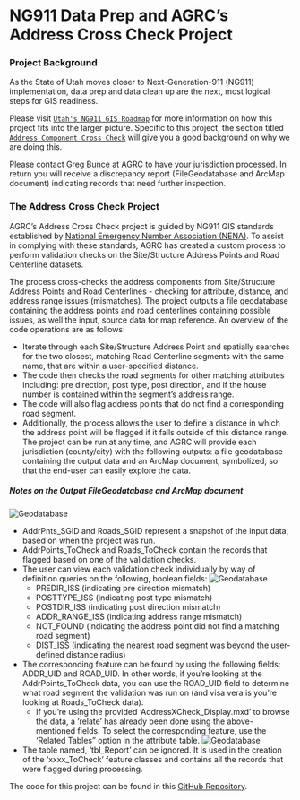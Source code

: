 # NG911 Data Prep and AGRC’s Address Cross Check Project

### Project Background
As the State of Utah moves closer to Next-Generation-911 (NG911) implementation, data prep and data clean up are the next, most logical steps for GIS readiness. 
 
Please visit [`Utah's NG911 GIS Roadmap`](https://gis.utah.gov/utah-ng911-gis-roadmap-v1/) for more information on how this project fits into the larger picture.  Specific to this project, the section titled [`Address Component Cross Check`](https://gis.utah.gov/utah-ng911-gis-roadmap-v1/#cross-check) will give you a good background on why we are doing this.

Please contact [Greg Bunce](mailto:gbunce@utah.gov) at AGRC to have your jurisdiction processed.  In return you will receive a discrepancy report (FileGeodatabase and ArcMap document) indicating records that need further inspection.

### The Address Cross Check Project
AGRC’s Address Cross Check project is guided by NG911 GIS standards established by [National Emergency Number Association (NENA)](https://www.nena.org/).  To assist in complying with these standards, AGRC has created a custom process to perform validation checks on the Site/Structure Address Points and Road Centerline datasets.

The process cross-checks the address components from Site/Structure Address Points and Road Centerlines - checking for attribute, distance, and address range issues (mismatches). The project outputs a file geodatabase containing the address points and road centerlines containing possible issues, as well the input, source data for map reference.  An overview of the code operations are as follows:

* Iterate through each Site/Structure Address Point and spatially searches for the two closest, matching Road Centerline segments with the same name, that are within a user-specified distance.
* The code then checks the road segments for other matching attributes including: pre direction, post type, post direction, and if the house number is contained within the segment’s address range.  
* The code will also flag address points that do not find a corresponding road segment.
* Additionally, the process allows the user to define a distance in which the address point will be flagged if it falls outside of this distance range.
The project can be run at any time, and AGRC will provide each jurisdiction (county/city) with the following outputs: a file geodatabase containing the output data and an ArcMap document, symbolized, so that the end-user can easily explore the data.   

##### Notes on the Output FileGeodatabase and ArcMap document

![Geodatabase](/images/fgdb.png)

* AddrPnts_SGID and Roads_SGID represent a snapshot of the input data, based on when the project was run.
* AddrPoints_ToCheck and Roads_ToCheck contain the records that flagged based on one of the validation checks.  
* The user can view each validation check individually by way of definition queries on the following, boolean fields: 
![Geodatabase](/images/fields.png)
	* PREDIR_ISS (indicating pre direction mismatch)
	* POSTTYPE_ISS (indicating post type mismatch)
	* POSTDIR_ISS (indicating post direction mismatch)
	* ADDR_RANGE_ISS (indicating address range mismatch)
	* NOT_FOUND (indicating the address point did not find a matching road segment)
	* DIST_ISS (indicating the nearest road segment was beyond the user-defined distance radius)
* The corresponding feature can be found by using the following fields: ADDR_UID and ROAD_UID.  In other words, if you’re looking at the AddrPoints_ToCheck data, you can use the ROAD_UID field to determine what road segment the validation was run on (and visa vera is you’re looking at Roads_ToCheck data).
	* If you’re using the provided ‘AddressXCheck_Display.mxd’ to browse the data, a ‘relate’ has already been done using the above-mentioned fields.  To select the corresponding feature, use the ‘Related Tables” option in the attribute table.
![Geodatabase](/images/relate.png)
* The table named, ‘tbl_Report’ can be ignored.  It is used in the creation of the ‘xxxx_ToCheck’ feature classes and contains all the records that were flagged during processing.

The code for this project can be found in this [GitHub Repository](https://github.com/gregbunce/AddressData_CrossCheck).


